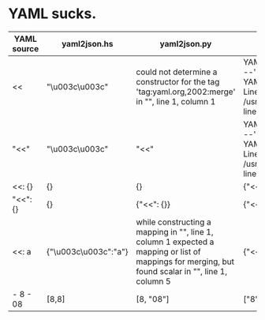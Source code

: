 # YAML sucks.

| YAML source | yaml2json.hs | yaml2json.py | yaml2json.pl |
|---|---|---|---|
| << | "\u003c\u003c" | could not determine a constructor for the tag 'tag:yaml.org,2002:merge' in "<stdin>", line 1, column 1 | YAML Error: Expected separator '---' Code: YAML_PARSE_ERR_NO_SEPARATOR Line: 1 Document: 2 at /usr/share/perl5/YAML/Loader.pm line 81. |
| "<<" | "\u003c\u003c" | "<<" | YAML Error: Expected separator '---' Code: YAML_PARSE_ERR_NO_SEPARATOR Line: 1 Document: 2 at /usr/share/perl5/YAML/Loader.pm line 81. |
| <<: {} | {} | {} | {"<<":{}} |
| "<<": {} | {} | {"<<": {}} | {"<<":{}} |
| <<: a | {"\u003c\u003c":"a"} | while constructing a mapping in "<stdin>", line 1, column 1 expected a mapping or list of mappings for merging, but found scalar in "<stdin>", line 1, column 5 | {"<<":"a"} |
| - 8 - 08 | [8,8] | [8, "08"] | ["8"] |
